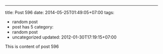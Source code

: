 ---
title: Post 596
date: 2014-05-25T01:49:05+07:00
tags:
  - random post
  - post has 5
category:
  - random post
  - uncategorized
updated: 2012-01-30T17:19:15+07:00

This is content of post 596